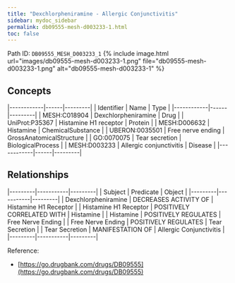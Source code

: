 ```yaml
---
title: "Dexchlorpheniramine - Allergic Conjunctivitis"
sidebar: mydoc_sidebar
permalink: db09555-mesh-d003233-1.html
toc: false 
---
```



Path ID: `DB09555_MESH_D003233_1`
{% include image.html url="images/db09555-mesh-d003233-1.png" file="db09555-mesh-d003233-1.png" alt="db09555-mesh-d003233-1" %}

## Concepts

|------------|------|---------|
| Identifier | Name | Type    |
|------------|------|---------|
| MESH:C018904 | Dexchlorpheniramine | Drug |
| UniProt:P35367 | Histamine H1 receptor | Protein |
| MESH:D006632 | Histamine | ChemicalSubstance |
| UBERON:0035501 | Free nerve ending | GrossAnatomicalStructure |
| GO:0070075 | Tear secretion | BiologicalProcess |
| MESH:D003233 | Allergic conjunctivitis | Disease |
|------------|------|---------|

## Relationships

|---------|-----------|---------|
| Subject | Predicate | Object  |
|---------|-----------|---------|
| Dexchlorpheniramine | DECREASES ACTIVITY OF | Histamine H1 Receptor |
| Histamine H1 Receptor | POSITIVELY CORRELATED WITH | Histamine |
| Histamine | POSITIVELY REGULATES | Free Nerve Ending |
| Free Nerve Ending | POSITIVELY REGULATES | Tear Secretion |
| Tear Secretion | MANIFESTATION OF | Allergic Conjunctivitis |
|---------|-----------|---------|

Reference: 
  - [https://go.drugbank.com/drugs/DB09555](https://go.drugbank.com/drugs/DB09555)

